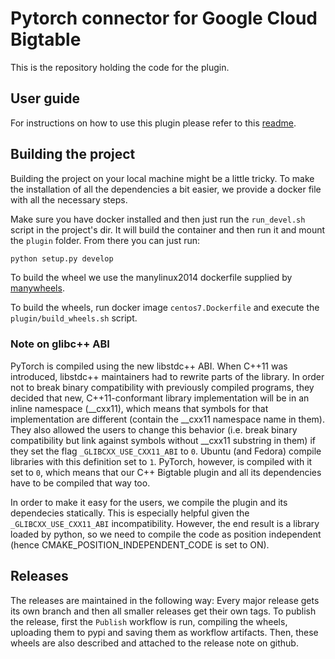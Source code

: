# Pytorch connector for Google Cloud Bigtable

This is the repository holding the code for the plugin.

## User guide

For instructions on how to use this plugin please refer to
this [readme](plugin/README.md).

## Building the project

Building the project on your local machine might be a 
little tricky. To make the installation of all the dependencies a bit easier,
we provide a docker file with all the necessary steps.

Make sure you have docker installed and then just run the `run_devel.sh` 
script in the project's dir. It will build the container and then run it 
and mount the `plugin` folder. From there you can just run:
```bash
python setup.py develop
```

To build the wheel we use the manylinux2014 dockerfile supplied by
[manywheels](https://github.com/pypa/manylinux). 

To build the wheels, run docker image `centos7.Dockerfile` and execute
the `plugin/build_wheels.sh` script.

### Note on glibc++ ABI 

PyTorch is compiled using the new libstdc++ ABI. When C++11 was introduced,
libstdc++ maintainers had to rewrite parts of the library. In order not to
break binary compatibility with previously compiled programs, they decided
that new, C++11-conformant library implementation will be in an inline
namespace (__cxx11), which means that symbols for that implementation are
different (contain the __cxx11 namespace name in them). They also allowed the
users to change this behavior (i.e. break binary compatibility but link
against symbols without __cxx11 substring in them) if they set the flag
`_GLIBCXX_USE_CXX11_ABI` to `0`. Ubuntu (and Fedora) compile libraries with
this definition set to `1`. PyTorch, however, is compiled with it set to `0`,
which means that our C++ Bigtable plugin and all its dependencies have to be
compiled that way too.

In order to make it easy for the users, we compile the plugin and its
dependecies statically. This is especially helpful given the
`_GLIBCXX_USE_CXX11_ABI` incompatibility. However, the end result is a library
loaded by python, so we need to compile the code as position independent
(hence CMAKE_POSITION_INDEPENDENT_CODE is set to ON).

## Releases
The releases are maintained in the following way:
Every major release gets its own branch and then all smaller releases get 
their own tags. To publish the release, first the `Publish` workflow is run, 
compiling the wheels, uploading them to pypi and saving them as workflow 
artifacts. Then, these wheels are also described and attached to the release 
note on github.